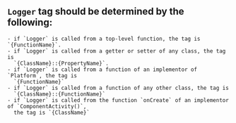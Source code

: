 ## `Logger` tag should be determined by the following:
    
    - if `Logger` is called from a top-level function, the tag is `{FunctionName}`.
    - if `Logger` is called from a getter or setter of any class, the tag is
      `{ClassName}::{PropertyName}`.
    - if `Logger` is called from a function of an implementor of `Platform`, the tag is
      `{FunctionName}`
    - if `Logger` is called from a function of any other class, the tag is
      `{ClassName}::{FunctionName}`
    - if `Logger` is called from the function `onCreate` of an implementor of `ComponentActivity()`,
      the tag is `{ClassName}`
